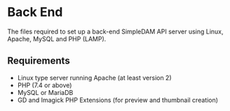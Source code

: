 # Back End
 The files required to set up a back-end SimpleDAM API server using Linux, Apache, MySQL and PHP (LAMP).
## Requirements
- Linux type server running Apache (at least version 2)
- PHP (7.4 or above)
- MySQL or MariaDB
- GD and Imagick PHP Extensions (for preview and thumbnail creation)